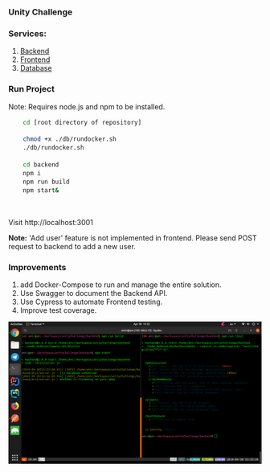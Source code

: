 ### Unity Challenge 

### Services:
1. [Backend](./backend)
2. [Frontend](./frontend)
3. [Database](./db)

### Run Project
 Note: Requires node.js and npm to be installed.

``` bash
    cd [root directory of repository]
    
    chmod +x ./db/rundocker.sh
    ./db/rundocker.sh
    
    cd backend
    npm i
    npm run build
    npm start&
    
    
```
Visit http://localhost:3001

**Note:** 'Add user' feature is not implemented in frontend.
Please send POST request to backend to add a new user.

### Improvements
1. add Docker-Compose to run and manage the entire solution.
2. Use Swagger to document the Backend API.
3. Use Cypress to automate Frontend testing.
4. Improve test coverage.

![Frontend](/img/front.png?raw=true "Frontend")
